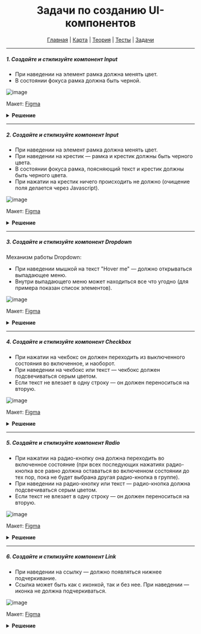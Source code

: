 <div align="center">

# Задачи по созданию UI-компонентов

[Главная](https://github.com/dollaween/junior-roadmap/)
|
[Карта](/roadmap/README.md)
|
[Теория](/theory/README.md)
|
[Тесты](/tests/README.md)
|
[Задачи](/tasks/README.md)

</div>

---

##### 1. Создайте и стилизуйте компонент Input

- При наведении на элемент рамка должна менять цвет.
- В состоянии фокуса рамка должна быть черной.

![image](https://user-images.githubusercontent.com/48933270/123074398-eb331400-d41f-11eb-9846-438b07a09996.png)

Макет: [Figma](https://www.figma.com/file/PnnS2RDlKkxS20vZGoKTRy/Tasks?node-id=188%3A1)

<details><summary><b>Решение</b></summary>
<p>

```html
<input class="input" type="text" placeholder="Enter your login..">
```

```css
.input {
  width: 240px;
  font-size: 14px;
  padding: 8px 10px;
  border-radius: 4px;
  border: 1px solid #bfbfbf;
  cursor: pointer;
  outline: none;
}

.input:hover,
.input:focus {
  border-color: #000;
}

.input::placeholder {
  color: #bfbfbf;
}
```

</p>
</details>

---

##### 2. Создайте и стилизуйте компонент Input

- При наведении на элемент рамка должна менять цвет.
- При наведении на крестик — рамка и крестик должны быть черного цвета.
- В состоянии фокуса рамка, поясняющий текст и крестик должны быть черного цвета.
- При нажатии на крестик ничего происходить не должно (очищение поля делается через Javascript).

![image](https://user-images.githubusercontent.com/48933270/123079444-a067cb00-d424-11eb-9abd-302ee765ad35.png)

Макет: [Figma](https://www.figma.com/file/PnnS2RDlKkxS20vZGoKTRy/Tasks?node-id=188%3A2)

<details><summary><b>Решение</b></summary>
<p>

```html
<label class="input">
  <p class="input__label">Optional label</p>
  <div class="input__container">
    <input class="input__field" type="text" placeholder="Enter your login..">
    <svg class="input__clear-button" viewBox="0 0 20 20">
      <path d="M5.34119 4.57509C5.12965 4.36356 4.78669 4.36356 4.57515 4.57509C4.36362 4.78663 4.36362 5.12959 4.57515 5.34113L9.234 9.99997L4.65887 14.5751C4.44734 14.7866 4.44734 15.1296 4.65887 15.3411C4.87041 15.5527 5.21337 15.5527 5.42491 15.3411L10 10.766L14.5752 15.3411C14.7867 15.5527 15.1297 15.5527 15.3412 15.3411C15.5527 15.1296 15.5527 14.7866 15.3412 14.5751L10.7661 9.99997L15.4249 5.34113C15.6364 5.12959 15.6364 4.78663 15.4249 4.57509C15.2134 4.36356 14.8704 4.36356 14.6589 4.57509L10 9.23394L5.34119 4.57509Z" />
    </svg>
  </div>
</label>

```

```css
.input {
  cursor: pointer;
}

.input:focus-within .input__label {
  color: #000;
}

.input:focus-within .input__clear-button {
  fill: #000;
}

.input__label,
.input__field {
  font-size: 14px;
  line-height: 16px;
}

.input__label {
  margin-bottom: 4px;
  color: #bfbfbf;
}

.input__container {
  width: 240px;
  display: flex;
  align-items: center;
  padding: 4px 10px;
  box-sizing: border-box;
  border: 1px solid #bfbfbf;
  border-radius: 4px;
}

.input__container:hover,
.input__container:focus-within {
  border-color: #000;
}

.input__field {
  flex-grow: 1;
  padding: 0;
  border: none;
  outline: none;
  cursor: pointer;
}

.input__field::placeholder {
  color: #bfbfbf;
}

.input__clear-button {
  width: 24px;
  height: 24px;
  fill: #bfbfbf;
}

.input__clear-button:hover {
  fill: #000;
}
```

</p>
</details>

---

##### 3. Создайте и стилизуйте компонент Dropdown

Механизм работы Dropdown:
- При наведении мышкой на текст "Hover me" — должно открываться выпадающее меню.
- Внутри выпадающего меню может находиться все что угодно (для примера показан список элементов).

![image](https://user-images.githubusercontent.com/48933270/123455872-dfe01400-d5ea-11eb-90c9-22d3d231c874.png)

Макет: [Figma](https://www.figma.com/file/PnnS2RDlKkxS20vZGoKTRy/Tasks?node-id=188%3A3)

<details><summary><b>Решение</b></summary>
<p>

```html
<div class="dropdown">
  <div class="dropdown__trigger">
    <span>Hover me</span>
    <svg width="20" height="20" viewBox="0 0 24 24" fill="none" xmlns="http://www.w3.org/2000/svg">
      <path d="M5.11972 8.56009C5.11972 8.38009 5.18972 8.21009 5.32972 8.08009C5.59972 7.84009 6.00972 7.86009 6.24972 8.12009L11.99 14.4892L17.54 8.08006C17.78 7.81006 18.19 7.80006 18.46 8.04006C18.72 8.28006 18.74 8.69006 18.5 8.96006L12.51 15.8592C12.23 16.1692 11.75 16.1692 11.47 15.8592L5.28972 9.00009C5.16972 8.87009 5.11972 8.72009 5.11972 8.56009Z" fill="black"/>
    </svg>
  </div>
  <div class="dropdown__menu">
    <ul class="dropdown__list">
      <li class="dropdown__item">Element 1</li>
      <li class="dropdown__item">Element 2</li>
      <li class="dropdown__item">Element 3</li>
      <li class="dropdown__item">Element 4</li>
    </ul>
  </div>
</div>
```

```css
body {
  font-family: Arial, sans-serif;
  font-size: 14px;
  line-height: 20px;
}

.dropdown {
  position: relative;
}

.dropdown:hover .dropdown__menu {
  opacity: 1;
  pointer-events: auto;
}

.dropdown__trigger {
  display: flex;
  cursor: default;
}

.dropdown__menu {
  position: absolute;
  top: 100%;
  left: 0;
  width: 150px;
  padding: 10px;
  border-radius: 4px;
  box-shadow: 0 4px 10px rgba(0, 0, 0, .2);
  opacity: 0;
  pointer-events: none;
}

.dropdown__item {
  margin-bottom: 4px;
}

.dropdown__item:last-child {
  margin-bottom: 0;
}
```

</p>
</details>

---

##### 4. Создайте и стилизуйте компонент Checkbox

- При нажатии на чекбокс он должен переходить из выключенного состояния во включенное, и наоборот.
- При наведении на чекбокс или текст — чекбокс должен подсвечиваться серым цветом.
- Если текст не влезает в одну строку — он должен переноситься на вторую.

![image](https://user-images.githubusercontent.com/48933270/123470786-8a613280-d5fd-11eb-9db8-94ce1ff8a3f1.png)

Макет: [Figma](https://www.figma.com/file/PnnS2RDlKkxS20vZGoKTRy/Tasks?node-id=188%3A4)

<details><summary><b>Решение</b></summary>
<p>

  Проблема стандартного чекбокса `<input type="checkbox">` в том, что он крайне ограничен в стилизации (например, ему нельзя задать значения `background-color` или `border`).

  Для обхода ограничений чекбокса, нам нужно создать его заменитель и работать с ним. В качестве заменителя в примере создан элемент `.checkbox__icon-box`. Его мы и будем стилизовать отталкиваясь от псевдокласса `:checked` оригинального чекбокса.

```html
<label class="checkbox">
  <input class="checkbox__input" type="checkbox">
  <span class="checkbox__icon-box">
    <svg class="checkbox__icon" viewBox="3 3 18 18" fill="none" xmlns="http://www.w3.org/2000/svg">
      <path d="M10.2118 15.7333C10.6014 16.0996 11.2413 16.0865 11.617 15.7071L17.766 9.4281C18.0999 9.0749 18.0721 8.53857 17.7104 8.22462C17.3487 7.91067 16.7644 7.92375 16.4305 8.27694L10.8796 13.9542L7.54075 10.8147C7.19295 10.4877 6.60865 10.4877 6.26085 10.8147C5.91305 11.1417 5.91305 11.6912 6.26085 12.0182L10.2118 15.7333Z"/>
    </svg>
  </span>
  <span class="checkbox__text">Example text</span>
</label>
```

```css
.checkbox {
  position: relative;
  display: inline-flex;
  align-items: center;
  cursor: pointer;
}

.checkbox:hover .checkbox__icon-box {
  background: #d9d9d9;
}

.checkbox__input {
  position: absolute;
  width: 0;
  height: 0;
  margin: 0;
  visibility: hidden;
  pointer-events: none;
}

.checkbox__input:checked + .checkbox__icon-box {
  background: #fa8c16;
  border-color: #fa8c16;
}
.checkbox__input:checked + .checkbox__icon-box .checkbox__icon {
  fill: white;
}

.checkbox__icon-box {
  width: 14px;
  height: 14px;
  display: flex;
  align-items: center;
  flex-shrink: 0;
  border: 1px solid #000;
  border-radius: 2px;
}

.checkbox__icon {
  width: 14px;
  height: 14px;
  fill: transparent;
}

.checkbox__text {
  margin-left: 4px;
}
```

</p>
</details>

---

##### 5. Создайте и стилизуйте компонент Radio

- При нажатии на радио-кнопку она должна переходить во включенное состояние (при всех последующих нажатиях радио-кнопка все равно должна оставаться во включенном состоянии до тех пор, пока не будет выбрана другая радио-кнопка в группе).
- При наведении на радио-кнопку или текст — радио-кнопка должна подсвечиваться серым цветом.
- Если текст не влезает в одну строку — он должен переноситься на вторую.

![image](https://user-images.githubusercontent.com/48933270/123470690-70bfeb00-d5fd-11eb-9898-5a416332f273.png)

Макет: [Figma](https://www.figma.com/file/PnnS2RDlKkxS20vZGoKTRy/Tasks?node-id=188%3A5)

<details><summary><b>Решение</b></summary>
<p>
  
  Проблемы стандартных радио-кнопок `<input type="radio">` те же, что и у стандартных чекбоксов — ограниченная стилизация. И решение этой проблемы аналогичное — добавление заменителя (в примере это `.radio__icon-box`).

```html
<label class="radio">
  <input class="radio__input" type="radio">
  <span class="radio__icon-box"></span>
  <span class="radio__text">Example text</span>
</label>
```

```css
.radio {
  position: relative;
  display: inline-flex;
  align-items: center;
  cursor: pointer;
}

.radio:hover .radio__icon-box {
  background: #d9d9d9;
}

.radio__input {
  position: absolute;
  width: 0;
  height: 0;
  margin: 0;
  visibility: hidden;
  pointer-events: none;
}

.radio__input:checked + .radio__icon-box {
  border-color: #fa8c16;
  background: white;
}

.radio__input:checked + .radio__icon-box:after {
  background: #fa8c16;
}

.radio__icon-box {
  position: relative;
  width: 16px;
  height: 16px;
  display: flex;
  align-items: center;
  flex-shrink: 0;
  box-sizing: border-box;
  border: 1px solid #000;
  border-radius: 50%;
}

.radio__icon-box:after {
  position: absolute;
  content: '';
  width: 10px;
  height: 10px;
  left: 50%;
  top: 50%;
  transform: translate(-50%, -50%);
  background: transparent;
  border-radius: 50%;
}

.radio__text {
  margin-left: 4px;
}
```

</p>
</details>

---

##### 6. Создайте и стилизуйте компонент Link

- При наведении на ссылку — должно появляться нижнее подчеркивание.
- Ссылка может быть как с иконкой, так и без нее. При наведении — иконка не должна подчеркиваться.

![image](https://user-images.githubusercontent.com/48933270/123479611-db772380-d609-11eb-8320-9639a64790de.png)

Макет: [Figma](https://www.figma.com/file/PnnS2RDlKkxS20vZGoKTRy/Tasks?node-id=188%3A6)

<details><summary><b>Решение</b></summary>
<p>

  Пользовательское подчеркивание можно добавить через `border-bottom`. Важно отметить, что корректно переноситься на несколько строк может только `display: inline` элемент (`inline-block` может быть перенесен только целиком).

  Элемент `.link__text` специально обернут в элемент `.link__text-wrapper`, потому что дочерние элементы флексбокса не могут быть `inline`, а для реализации подчеркивания нам нужен именно `inline` элемент.
  
```html
<a class="link" href="#">
  <span class="link__text-wrapper">
    <span class="link__text">Example text</span>
  </span>
  <svg class="link__icon" viewBox="0 0 24 24">
    <path d="M11.02 18.1482C11.15 18.2882 11.32 18.3582 11.5 18.3582C11.66 18.3582 11.81 18.3082 11.94 18.1882L17.98 12.6982C18.29 12.4182 18.29 11.9382 17.98 11.6582L11.94 6.16817C11.67 5.92817 11.26 5.94817 11.02 6.20817C10.78 6.47817 10.79 6.88817 11.06 7.12817L15.8956 11.5282H5C4.64101 11.5282 4.35 11.8192 4.35 12.1782C4.35 12.5372 4.64101 12.8282 5 12.8282H15.8956L11.06 17.2282C10.8 17.4682 10.78 17.8782 11.02 18.1482Z" />
  </svg>
</a>
```

```css
.link {
  display: inline-flex;
  align-items: center;
  color: #1890ff;
  text-decoration: none;
}

.link:hover {
  color: #096dd9;
}

.link:hover .link__text {
  border-color: #0050b3;
}

.link:hover .link__icon {
  fill: #0050b3;
}

.link__text {
  border-bottom: 1px solid transparent;
}

.link__icon {
  width: 20px;
  height: 20px;
  flex-shrink: 0;
  fill: #1890ff;
  margin-left: 4px;
}
```

</p>
</details>

